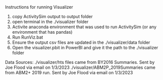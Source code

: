 Instructions for running Visualizer

1. copy ActivitySim output to output folder
2. open terminal in the ./visualizer folder
3. Activite anaconda environment that was used to run ActivitySim (or any environment that has pandas)
4. Run RunViz.bat
5. Ensure the output csv files are updated in the ./visualizer/data folder
6. Open the visualizer.pbit in PowerBI and give it the path to the ./visualizer folder


Data Sources:
./visualizer/hts files came from BY2016 Summaries.  Sent by Joe Flood via email on 1/3/2023
./visualizer/ABM2P_2019Summaries came from ABM2+ 2019 run.  Sent by Joe Flood via email on 1/3/2023